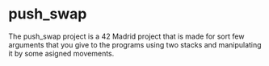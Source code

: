# push_swap

The push_swap project is a 42 Madrid project that is made for sort few arguments that you give to the programs using two stacks and manipulating it by some asigned movements. 
